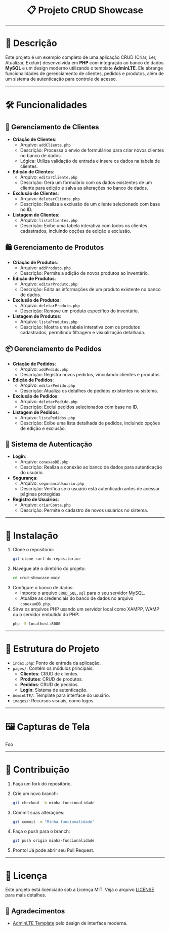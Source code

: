 <h1 align='center'>📋 Projeto CRUD Showcase</h1>

---

# 🌟 Descrição
Este projeto é um exemplo completo de uma aplicação CRUD (Criar, Ler, Atualizar, Excluir) desenvolvida em **PHP** com integração ao banco de dados **MySQL** e um design moderno utilizando o template **AdminLTE**. Ele abrange funcionalidades de gerenciamento de clientes, pedidos e produtos, além de um sistema de autenticação para controle de acesso.

---

# 🛠️ Funcionalidades

## 👥 Gerenciamento de Clientes
- **Criação de Clientes**:
  - Arquivo: `addCliente.php`
  - Descrição: Processa o envio de formulários para criar novos clientes no banco de dados.
  - Lógica: Utiliza validação de entrada e insere os dados na tabela de clientes.
- **Edição de Clientes**:
  - Arquivo: `editarCliente.php`
  - Descrição: Gera um formulário com os dados existentes de um cliente para edição e salva as alterações no banco de dados.
- **Exclusão de Clientes**:
  - Arquivo: `deletarCliente.php`
  - Descrição: Realiza a exclusão de um cliente selecionado com base no ID.
- **Listagem de Clientes**:
  - Arquivo: `listaClientes.php`
  - Descrição: Exibe uma tabela interativa com todos os clientes cadastrados, incluindo opções de edição e exclusão.

## 🛍️ Gerenciamento de Produtos
- **Criação de Produtos**:
  - Arquivo: `addProduto.php`
  - Descrição: Permite a adição de novos produtos ao inventário.
- **Edição de Produtos**:
  - Arquivo: `editarProduto.php`
  - Descrição: Edita as informações de um produto existente no banco de dados.
- **Exclusão de Produtos**:
  - Arquivo: `deletarProduto.php`
  - Descrição: Remove um produto específico do inventário.
- **Listagem de Produtos**:
  - Arquivo: `listaProdutos.php`
  - Descrição: Mostra uma tabela interativa com os produtos cadastrados, permitindo filtragem e visualização detalhada.

## 📦 Gerenciamento de Pedidos
- **Criação de Pedidos**:
  - Arquivo: `addPedido.php`
  - Descrição: Registra novos pedidos, vinculando clientes e produtos.
- **Edição de Pedidos**:
  - Arquivo: `editarPedido.php`
  - Descrição: Atualiza os detalhes de pedidos existentes no sistema.
- **Exclusão de Pedidos**:
  - Arquivo: `deletarPedido.php`
  - Descrição: Exclui pedidos selecionados com base no ID.
- **Listagem de Pedidos**:
  - Arquivo: `listaPedidos.php`
  - Descrição: Exibe uma lista detalhada de pedidos, incluindo opções de edição e exclusão.

## 🔐 Sistema de Autenticação
- **Login**:
  - Arquivo: `conexaoDB.php`
  - Descrição: Realiza a conexão ao banco de dados para autenticação do usuário.
- **Segurança**:
  - Arquivo: `segurancaUsuario.php`
  - Descrição: Verifica se o usuário está autenticado antes de acessar páginas protegidas.
- **Registro de Usuários**:
  - Arquivo: `criarConta.php`
  - Descrição: Permite o cadastro de novos usuários no sistema.

---

# 🚀 Instalação
1. Clone o repositório:
   ```bash
   git clone <url-do-repositorio>
   ```
2. Navegue até o diretório do projeto:
   ```bash
   cd crud-showcase-main
   ```
3. Configure o banco de dados:
   - Importe o arquivo `CRUD_SQL.sql` para o seu servidor MySQL.
   - Atualize as credenciais do banco de dados no arquivo `conexaoDB.php`.
4. Sirva os arquivos PHP usando um servidor local como XAMPP, WAMP ou o servidor embutido do PHP:
   ```bash
   php -S localhost:8000
   ```

---

# 📂 Estrutura do Projeto
- `index.php`: Ponto de entrada da aplicação.
- `pages/`: Contém os módulos principais:
  - **Clientes**: CRUD de clientes.
  - **Produtos**: CRUD de produtos.
  - **Pedidos**: CRUD de pedidos.
  - **Login**: Sistema de autenticação.
- `AdminLTE/`: Template para interface do usuário.
- `images/`: Recursos visuais, como logos.

---

# 🖼️ Capturas de Tela
Foo

---

# 🤝 Contribuição
1. Faça um fork do repositório.

2. Crie um novo branch:
   ```bash
   git checkout -b minha-funcionalidade
   ```

3. Commit suas alterações:
   ```bash
   git commit -m "Minha funcionalidade"
   ```

4. Faça o push para o branch:
   ```bash
   git push origin minha-funcionalidade
   ```

5. Pronto! Já pode abrir seu Pull Request.

---

# 📜 Licença
Este projeto está licenciado sob a Licença MIT. Veja o arquivo [LICENSE](AdminLTE/LICENSE) para mais detalhes.

## 🙌 Agradecimentos
- [AdminLTE Template](https://adminlte.io/) pelo design de interface moderna.

